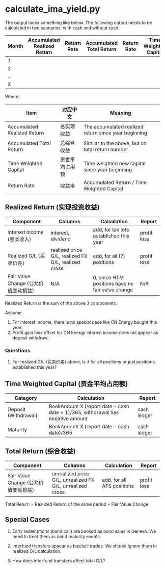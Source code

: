 # calculate_ima_yield.py

The output looks something like below. The following output needs to be calculated in two scenarios: with cash and without cash.

Month | Accumulated Realized Return | Return Rate | Accumulated Total Return | Return Rate | Time Weighted Capital
------|-----------------------------|-------------|--------------------------|------------|------------
1 | | | | | |
2 | | | | | |
... | | | | | |
X | | | | | |

Where,

Item | 对应中文 |Meaning
-----|----------|-------
Accumulated Realized Return | 总实现收益 | The accumulated realized return since year beginning
Accumulated Total Return | 总综合收益 | Similar to the above, but on total return number
Time Weighted Capital | 资金平均占用额 | Time weighted new capital since year beginning
Return Rate | 收益率 | Accumulated Return / Time Weighted Capital



## Realized Return (实现投资收益)

Component | Columns | Calculation | Report
----------|---------|-------------|-------
Interest Income (息类收入) | interest, dividend | add, for tax lots established this year | profit loss
Realized G/L (买卖价差) | realized price G/L, realized FX G/L, realized cross | add, for all (?) positions | profit loss
Fair Value Change (公允价值变动损益) | N/A | 0, since HTM positions have no fair value change | N/A

Realized Return is the sum of the above 3 components.

Assume: 

1. For interest income, there is no special case like CN Energy bought this year;
2. Profit gain loss offset for CN Energy interest income does not appear as deposit withdrawl.

### Questions
1. For realized G/L (买卖价差) above, is it for all positions or just positions established this year?



## Time Weighted Capital (资金平均占用额)

Category | Calculation | Report
---------|-------------|-------
Deposit (Withdrawal) | BookAmount X (report date - cash date + 1)/365, withdrawal has negative amount | cash ledger
Maturity | BookAmount X (report date - cash date)/365 | cash ledger



## Total Return (综合收益)

Component | Columns | Calculation | Report
----------|---------|-------------|-------
Fair Value Change (公允价值变动损益) | unrealized price G/L, unrealized FX G/L, unrealized cross | add, for all AFS positions | profit loss

Total Return = Realized Return of the same period + Fair Value Change



## Special Cases

1. Early redemptions (bond call) are booked as bond sales in Geneva. We need to treat them as bond maturity events.

2. Interfund transfers appear as buy/sell trades. We should ignore them in realized G/L calculation.

3. How does interfund transfers affect total G/L?

